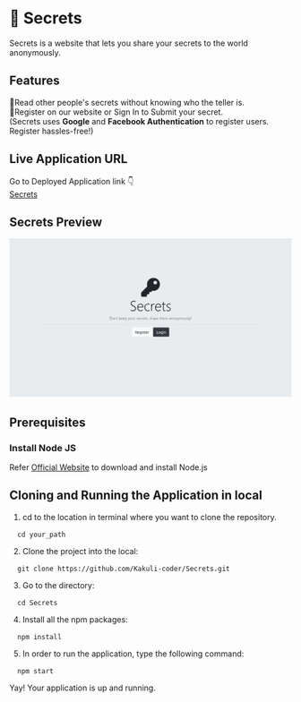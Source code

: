 # 🔑 Secrets
Secrets is a website that lets you share your secrets to the world anonymously.


## Features
🔹Read other people's secrets without knowing who the teller is. </br>
🔹Register on our website or Sign In to Submit your secret. <br />
 (Secrets uses **Google** and **Facebook Authentication** to register users. Register hassles-free!)

## Live Application URL

Go to Deployed Application link 👇 <br />
<a href="https://secrets-srl6.onrender.com" alt="App-link" target="_blank">Secrets</a> </br>


## Secrets Preview

<img src="public/images/home.png" alt="home-preview"> <br />


## Prerequisites

 ### Install Node JS
 Refer <a href="https://nodejs.org/en/" alt="node.js-link" target="_blank">Official Website</a> to download and install Node.js

## Cloning and Running the Application in local

1. cd to the location in terminal where you want to clone the repository.

```
  cd your_path
```

2. Clone the project into the local:

```
  git clone https://github.com/Kakuli-coder/Secrets.git
```

3. Go to the directory:

```
  cd Secrets
```
  
4. Install all the npm packages:

```
  npm install
```

5. In order to run the application, type the following command:

```
  npm start
```
Yay! Your application is up and running.
